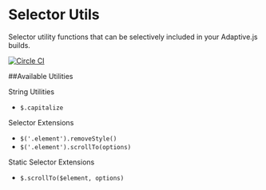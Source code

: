 Selector Utils
================

Selector utility functions that can be selectively included in your Adaptive.js builds.

[![Circle CI](https://circleci.com/gh/mobify/selector-utils.png?style=shield&circle-token=8fbb0878d31fb6260af4d0518e61760df7eaa7a2)](https://circleci.com/gh/mobify/selector-utils)

##Available Utilities

String Utilities

- `$.capitalize`

Selector Extensions

- `$('.element').removeStyle()`
- `$('.element').scrollTo(options)`

Static Selector Extensions

- `$.scrollTo($element, options)`
